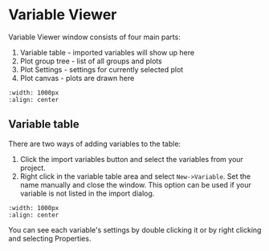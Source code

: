 
# Variable Viewer

Variable Viewer window consists of four main parts:

1. Variable table - imported variables will show up here
2. Plot group tree - list of all groups and plots
3. Plot Settings - settings for currently selected plot
4. Plot canvas - plots are drawn here

```{figure} ./images/VarViewer.png
:width: 1000px
:align: center
```

## Variable table

There are two ways of adding variables to the table:
1. Click the import variables button and select the variables from your project.
2. Right click in the variable table area and select `New->Variable`. Set the name manually and close the window. This option can be used if your variable is not listed in the import dialog.
  
```{figure} ./images/AddVariable.png
:width: 1000px
:align: center
```


You can see each variable's settings by double clicking it or by right clicking and selecting Properties.
